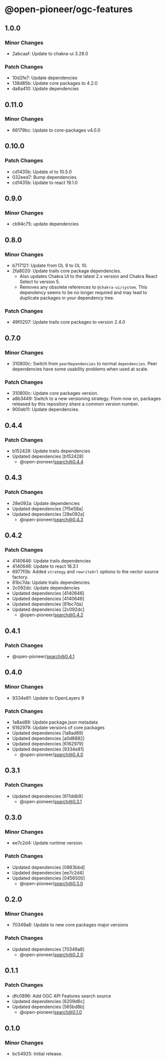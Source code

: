 # @open-pioneer/ogc-features

## 1.0.0

### Minor Changes

- 2abcaaf: Update to chakra-ui 3.28.0

### Patch Changes

- 10d2fe7: Update dependencies
- 138d85b: Update core packages to 4.2.0
- da6a410: Update dependencies

## 0.11.0

### Minor Changes

- 66179bc: Update to core-packages v4.0.0

## 0.10.0

### Patch Changes

- cd1435b: Update ol to 10.5.0
- 032eed7: Bump dependencies.
- cd1435b: Update to react 19.1.0

## 0.9.0

### Minor Changes

- cb94c75: update dependencies

## 0.8.0

### Minor Changes

- b717121: Update from OL 9 to OL 10.
- 2fa8020: Update trails core package dependencies.
    - Also updates Chakra UI to the latest 2.x version and Chakra React Select to version 5.
    - Removes any obsolete references to `@chakra-ui/system`.
      This dependency seems to be no longer required and may lead to duplicate packages in your dependency tree.

### Patch Changes

- 49f0207: Update trails core packages to version 2.4.0

## 0.7.0

### Minor Changes

- 310800c: Switch from `peerDependencies` to normal `dependencies`. Peer dependencies have some usability problems when used at scale.

### Patch Changes

- 310800c: Update core packages version.
- a8b3449: Switch to a new versioning strategy.
  From now on, packages released by this repository share a common version number.
- 900eb11: Update dependencies.

## 0.4.4

### Patch Changes

- b152428: Update trails dependencies
- Updated dependencies [b152428]
    - @open-pioneer/search@0.4.4

## 0.4.3

### Patch Changes

- 28e092a: Update dependencies
- Updated dependencies [7f5e58a]
- Updated dependencies [28e092a]
    - @open-pioneer/search@0.4.3

## 0.4.2

### Patch Changes

- 4140646: Update trails dependencies
- 4140646: Update to react 18.3.1
- 6977f0b: Added `strategy` and `rewriteUrl` options to the vector source factory.
- 81bc7da: Update trails dependencies
- 2c092dc: Update dependencies
- Updated dependencies [4140646]
- Updated dependencies [4140646]
- Updated dependencies [81bc7da]
- Updated dependencies [2c092dc]
    - @open-pioneer/search@0.4.2

## 0.4.1

### Patch Changes

- @open-pioneer/search@0.4.1

## 0.4.0

### Minor Changes

- 9334e81: Update to OpenLayers 9

### Patch Changes

- 1a8ad89: Update package.json metadata
- 6162979: Update versions of core packages
- Updated dependencies [1a8ad89]
- Updated dependencies [a0d8882]
- Updated dependencies [6162979]
- Updated dependencies [9334e81]
    - @open-pioneer/search@0.4.0

## 0.3.1

### Patch Changes

- Updated dependencies [611ddb9]
    - @open-pioneer/search@0.3.1

## 0.3.0

### Minor Changes

- ee7c2d4: Update runtime version.

### Patch Changes

- Updated dependencies [0883bbd]
- Updated dependencies [ee7c2d4]
- Updated dependencies [0456500]
    - @open-pioneer/search@0.3.0

## 0.2.0

### Minor Changes

- 70349a8: Update to new core packages major versions

### Patch Changes

- Updated dependencies [70349a8]
    - @open-pioneer/search@0.2.0

## 0.1.1

### Patch Changes

- dfc0896: Add OGC API Features search source
- Updated dependencies [6209d6c]
- Updated dependencies [565bd8b]
    - @open-pioneer/search@0.1.0

## 0.1.0

### Minor Changes

- bc54925: Initial release.
